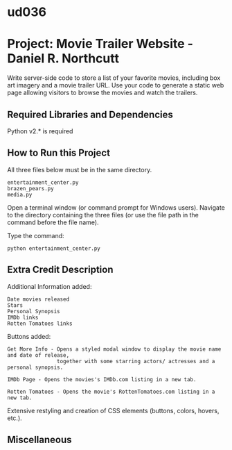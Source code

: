 # ud036
Project: Movie Trailer Website  - Daniel R. Northcutt
==============================

Write server-side code to store a list of your favorite movies, including box art imagery and a 
movie trailer URL. Use your code to generate a static web page allowing visitors to browse the 
movies and watch the trailers.


Required Libraries and Dependencies
-----------------------------------

Python v2.* is required


How to Run this Project
-----------------------

All three files below must be in the same directory.

	entertainment_center.py
	brazen_pears.py 
	media.py

Open a terminal window (or command prompt for Windows users).
Navigate to the directory containing the three files (or use the file path in the command before 
the file name).

Type the command:

	python entertainment_center.py


Extra Credit Description
------------------------

Additional Information added:

	Date movies released
	Stars
	Personal Synopsis
	IMDb links
	Rotten Tomatoes links
	
Buttons added:

	Get More Info - Opens a styled modal window to display the movie name and date of release,
	                together with some starring actors/ actresses and a personal synopsis.
				
	IMDb Page - Opens the movies's IMDb.com listing in a new tab.
	
	Rotten Tomatoes - Opens the movie's RottenTomatoes.com listing in a new tab.
	

	
Extensive restyling and creation of CSS elements (buttons, colors, hovers, etc.).


Miscellaneous
-------------
